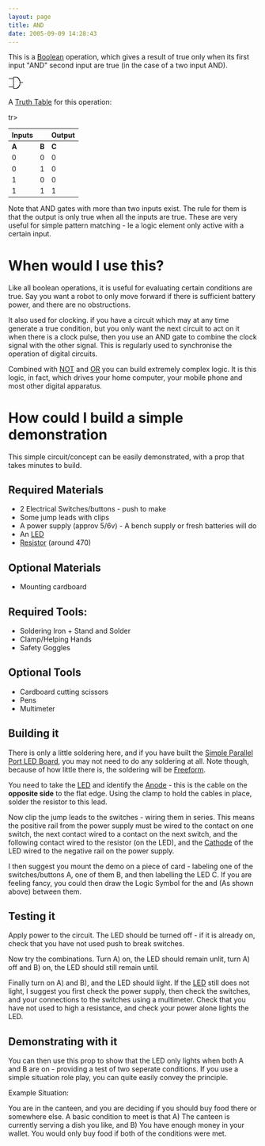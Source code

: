 ```yaml
---
layout: page
title: AND
date: 2005-09-09 14:28:43
---
```

This is a <a class="wiki" href="/wiki/boolean.html" title="Boolean">Boolean</a> operation, which gives a result of true only when its first input "AND" second input are true (in the case of a two input AND).

<img class="img-responsive" src="/galleries/gallery-1-common-images/120-and.jpg"/>

A <a class="wiki" href="/wiki/truth_table.html" title="Truth Table">Truth Table</a> for this operation:

<table class="normal" id="fancytable_1">
<thead> <tr> <th>Inputs</th> <th></th> <th>Output</th> </tr> </thead>
<tbody> <tr> <td class="odd"><strong>A</strong></td> <td class="odd"><strong>B</strong></td> <td class="odd"><strong>C</strong></td> </tr>
<tr> <td class="even">0</td> <td class="even">0</td> <td class="even">0</td> </tr>
tr> <td class="odd">0</td> <td class="odd">1</td> <td class="odd">0</td> </tr>
<tr> <td class="even">1</td> <td class="even">0</td> <td class="even">0</td> </tr>
<tr> <td class="odd">1</td> <td class="odd">1</td> <td class="odd">1</td> </tr> </tbody> </table>

Note that AND gates with more than two inputs exist.  The rule for them is that the output is only true when all the inputs are true.  These are very useful for simple pattern matching - Ie a logic element only active with a certain input.

<h1  id="When_would_I_use_this_">When would I use this?</h1>

Like all boolean operations, it is useful for evaluating certain conditions are true. Say you want a robot to only move forward if there is sufficient battery power, and there are no obstructions.

It also used for clocking. if you have a circuit which may at any time generate a true condition, but you only want the next circuit to act on it when there is a clock pulse, then you use an AND gate to combine the clock signal with the other signal. This is regularly used to synchronise the operation of digital circuits.

Combined with <a class="wiki" href="/wiki/not.html" title="NOT">NOT</a> and <a class="wiki" href="/wiki/or.html" title="OR">OR</a> you can build extremely complex logic. It is this logic, in fact, which drives your home computer, your mobile phone and most other digital apparatus.

<h1  id="How_could_I_build_a_simple_demonstration">How could I build a simple demonstration</h1>
This simple circuit/concept can be easily demonstrated, with a prop that takes minutes to build.

<h2  id="Required_Materials">Required Materials</h2>

* 2 Electrical Switches/buttons - push to make
* Some jump leads with clips
* A power supply (approv 5/6v) - A bench supply or fresh batteries will do
* An <a class="wiki" href="/wiki/led.html" title="Light Emitting Diode">LED</a>
* <a class="wiki" href="/wiki/resistor.html" title="Resistor">Resistor</a> (around 470)

<h2  id="Optional_Materials">Optional Materials</h2>

* Mounting cardboard

<h2  id="Required_Tools:">Required Tools:</h2>

* Soldering Iron + Stand and Solder
* Clamp/Helping Hands
* Safety Goggles

<h2  id="Optional_Tools">Optional Tools</h2>

* Cardboard cutting scissors
* Pens
* Multimeter

<h2  id="Building_it">Building it</h2>

There is only a little soldering here, and if you have built the <a class="wiki" href="{% post_url 2004-11-05-simple-parallel-port-led %}" title="How to attach and program an LED to the parallel port on a PC">Simple Parallel Port LED Board</a>, you may not need to do any soldering at all. Note though, because of how little there is, the soldering will be <a class="wiki" href="/wiki/freeform" title="FreeForm">Freeform</a>.

You need to take the <a class="wiki" href="/wiki/led" title="Light Emitting Diode">LED</a> and identify the <a class="wiki" href="/wiki/anode" title="The positive electrode">Anode</a> - this is the cable on the <strong>opposite side</strong> to the flat edge. Using the clamp to hold the cables in place, solder the resistor to this lead.

Now clip the jump leads to the switches - wiring them in series. This means the positive rail from the power supply must be wired to the contact on one switch, the next contact wired to a contact on the next switch, and the following contact wired to the resistor (on the LED), and the <a class="wiki" href="/wiki/cathode" title="The Negative Electrode">Cathode</a> of the LED wired to the negative rail on the power supply.

I then suggest you mount the demo on a piece of card - labeling one of the switches/buttons A, one of them B, and then labelling the LED C. If you are feeling fancy, you could then draw the Logic Symbol for the and (As shown above) between them.

<h2  id="Testing_it">Testing it</h2>

Apply power to the circuit. The LED should be turned off - if it is already on, check that you have not used push to break switches.

Now try the combinations. Turn A) on, the LED should remain unlit, turn A) off and B) on, the LED should still remain until.

Finally turn on A) and B), and the LED should light. If the <a class="wiki" href="/wiki/led.html" title="Light Emitting Diode">LED</a> still does not light, I suggest you first check the power supply, then check the switches, and your connections to the switches using a multimeter. Check that you have not used to high a resistance, and check your power alone lights the LED.

<h2  id="Demonstrating_with_it">Demonstrating with it</h2>

You can then use this prop to show that the LED only lights when both A and B are on - providing a test of two seperate conditions. If you use a simple situation role play, you can quite easily convey the principle.

Example Situation:

You are in the canteen, and you are deciding if you should buy food there or somewhere else. A basic condition to meet is that A) The canteen is currently serving a dish you like, and B) You have enough money in your wallet. You would only buy food if both of the conditions were met.

